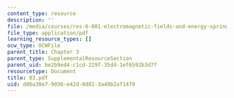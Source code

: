 ```yaml
---
content_type: resource
description: ''
file: /media/courses/res-6-001-electromagnetic-fields-and-energy-spring-2008/dd6a30e79036e42d0d813a49b2af1479_03.pdf
file_type: application/pdf
learning_resource_types: []
ocw_type: OCWFile
parent_title: Chapter 3
parent_type: SupplementalResourceSection
parent_uid: be2b9ed4-c1cd-229f-35dd-1ef6592b3d7f
resourcetype: Document
title: 03.pdf
uid: dd6a30e7-9036-e42d-0d81-3a49b2af1479
---
```

